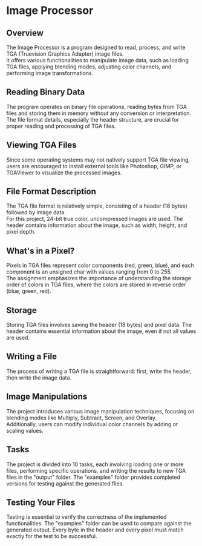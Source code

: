 # Image Processor

## Overview
The Image Processor is a program designed to read, process, and write TGA (Truevision Graphics Adapter) image files.  
It offers various functionalities to manipulate image data, such as loading TGA files, applying blending modes, adjusting color channels, and performing image transformations.  

## Reading Binary Data
The program operates on binary file operations, reading bytes from TGA files and storing them in memory without any conversion or interpretation.  
The file format details, especially the header structure, are crucial for proper reading and processing of TGA files.   

## Viewing TGA Files
Since some operating systems may not natively support TGA file viewing, users are encouraged to install external tools like Photoshop, GIMP, or TGAViewer to visualize the processed images.  

## File Format Description
The TGA file format is relatively simple, consisting of a header (18 bytes) followed by image data.    
For this project, 24-bit true color, uncompressed images are used. The header contains information about the image, such as width, height, and pixel depth.   

## What's in a Pixel?
Pixels in TGA files represent color components (red, green, blue), and each component is an unsigned char with values ranging from 0 to 255.   
The assignment emphasizes the importance of understanding the storage order of colors in TGA files, where the colors are stored in reverse order (blue, green, red).  

## Storage
Storing TGA files involves saving the header (18 bytes) and pixel data. 
The header contains essential information about the image, even if not all values are used.

## Writing a File
The process of writing a TGA file is straightforward: first, write the header, then write the image data. 

## Image Manipulations
The project introduces various image manipulation techniques, focusing on blending modes like Multiply, Subtract, Screen, and Overlay.   
Additionally, users can modify individual color channels by adding or scaling values.  

## Tasks
The project is divided into 10 tasks, each involving loading one or more files, performing specific operations, and writing the results to new TGA files in the "output" folder. 
The "examples" folder provides completed versions for testing against the generated files.

## Testing Your Files
Testing is essential to verify the correctness of the implemented functionalities. 
The "examples" folder can be used to compare against the generated output. 
Every byte in the header and every pixel must match exactly for the test to be successful.
